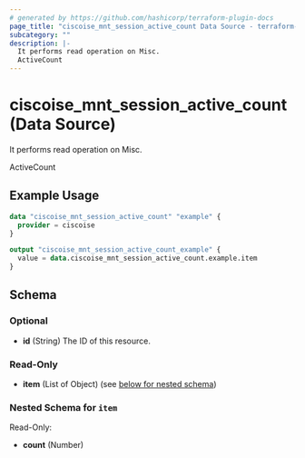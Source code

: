```yaml
---
# generated by https://github.com/hashicorp/terraform-plugin-docs
page_title: "ciscoise_mnt_session_active_count Data Source - terraform-provider-ciscoise"
subcategory: ""
description: |-
  It performs read operation on Misc.
  ActiveCount
---
```


# ciscoise_mnt_session_active_count (Data Source)

It performs read operation on Misc.

ActiveCount

## Example Usage

```terraform
data "ciscoise_mnt_session_active_count" "example" {
  provider = ciscoise
}

output "ciscoise_mnt_session_active_count_example" {
  value = data.ciscoise_mnt_session_active_count.example.item
}
```

<!-- schema generated by tfplugindocs -->
## Schema

### Optional

- **id** (String) The ID of this resource.

### Read-Only

- **item** (List of Object) (see [below for nested schema](#nestedatt--item))

<a id="nestedatt--item"></a>
### Nested Schema for `item`

Read-Only:

- **count** (Number)


